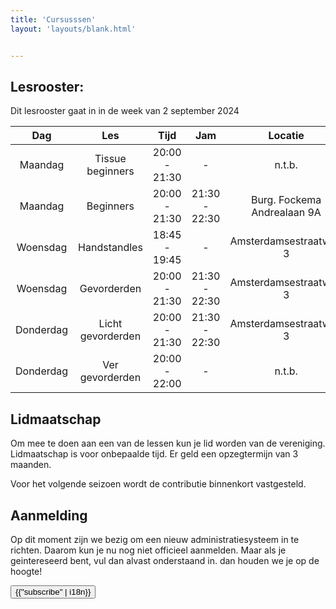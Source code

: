 ```yaml
---
title: 'Cursusssen'
layout: 'layouts/blank.html'


---
```


## Lesrooster:


Dit lesrooster gaat in in de week van 2 september 2024

<div class="courses-table">

|  Dag   	   |     Les      	      |     Tijd     	     |      Jam      |       Locatie        	        |
|:----------:|:-------------------:|:------------------:|:-------------:|:-----------------------------:|
| Maandag 	  |  Tissue beginners	  |  20:00 - 21:30 	   |       -       |           n.t.b. 	            |
| Maandag 	  |     Beginners 	     |  20:00 - 21:30 	   | 21:30 - 22:30 | Burg. Fockema Andrealaan 9A 	 |
| Woensdag 	 |    Handstandles	    | 18:45 - 19:45    	 |       -       |   Amsterdamsestraatweg 3  	   |
| Woensdag 	 |    Gevorderden	     |   20:00 - 21:30    | 21:30 - 22:30 |   Amsterdamsestraatweg 3  	   |
| Donderdag  | Licht gevorderden 	 |   20:00 - 21:30    | 21:30 - 22:30 |   Amsterdamsestraatweg 3  	   |
| Donderdag  |  Ver gevorderden 	  |   20:00 - 22:00    |       -       |           n.t.b.  	           |

</div>


## Lidmaatschap

Om mee te doen aan een van de lessen kun je lid worden van de vereniging. Lidmaatschap is voor onbepaalde tijd. Er geld een opzegtermijn van 3 maanden.

[//]: # (Voor het seizoen 2024-2025 is de contributie 500 euro &#40;350 als je alleen de handstandles volgt&#41;.)

Voor het volgende seizoen wordt de contributie binnenkort vastgesteld.


## Aanmelding


Op dit moment zijn we bezig om een nieuw administratiesysteem in te richten. Daarom kun je nu nog niet officieel aanmelden. Maar als je geintereseerd bent, vul dan alvast onderstaand in. dan houden we je op de hoogte!



  <div class="justify-center flex mt-8">
    <a href="https://forms.gle/HwwewSpVCnmeLNZb6" target="_blank">
      <button
        class="text-white rounded justify-center subscribe-button px-4 py-2"
      >
        {{"subscribe" | i18n}}
      </button>
    </a>
  </div>

